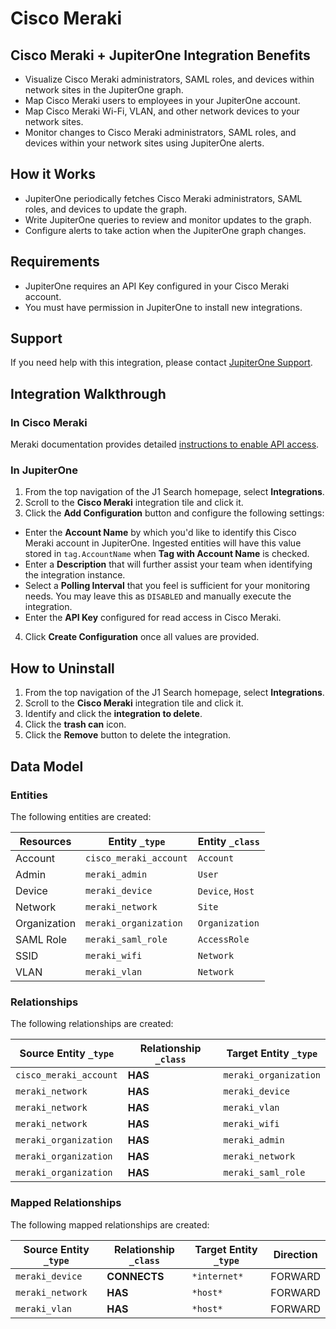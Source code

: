 # Cisco Meraki

## Cisco Meraki + JupiterOne Integration Benefits

- Visualize Cisco Meraki administrators, SAML roles, and devices within network
  sites in the JupiterOne graph.
- Map Cisco Meraki users to employees in your JupiterOne account.
- Map Cisco Meraki Wi-Fi, VLAN, and other network devices to your network sites.
- Monitor changes to Cisco Meraki administrators, SAML roles, and devices within
  your network sites using JupiterOne alerts.

## How it Works

- JupiterOne periodically fetches Cisco Meraki administrators, SAML roles, and
  devices to update the graph.
- Write JupiterOne queries to review and monitor updates to the graph.
- Configure alerts to take action when the JupiterOne graph changes.

## Requirements

- JupiterOne requires an API Key configured in your Cisco Meraki account.
- You must have permission in JupiterOne to install new integrations.

## Support

If you need help with this integration, please contact
[JupiterOne Support](https://support.jupiterone.io).

## Integration Walkthrough

### In Cisco Meraki

Meraki documentation provides detailed [instructions to enable API access][1].

### In JupiterOne

1. From the top navigation of the J1 Search homepage, select **Integrations**.
2. Scroll to the **Cisco Meraki** integration tile and click it.
3. Click the **Add Configuration** button and configure the following settings:

- Enter the **Account Name** by which you'd like to identify this Cisco Meraki
  account in JupiterOne. Ingested entities will have this value stored in
  `tag.AccountName` when **Tag with Account Name** is checked.
- Enter a **Description** that will further assist your team when identifying
  the integration instance.
- Select a **Polling Interval** that you feel is sufficient for your monitoring
  needs. You may leave this as `DISABLED` and manually execute the integration.
- Enter the **API Key** configured for read access in Cisco Meraki.

4. Click **Create Configuration** once all values are provided.

## How to Uninstall

1. From the top navigation of the J1 Search homepage, select **Integrations**.
2. Scroll to the **Cisco Meraki** integration tile and click it.
3. Identify and click the **integration to delete**.
4. Click the **trash can** icon.
5. Click the **Remove** button to delete the integration.

[1]:
  https://documentation.meraki.com/zGeneral_Administration/Other_Topics/The_Cisco_Meraki_Dashboard_API

<!-- {J1_DOCUMENTATION_MARKER_START} -->
<!--
********************************************************************************
NOTE: ALL OF THE FOLLOWING DOCUMENTATION IS GENERATED USING THE
"j1-integration document" COMMAND. DO NOT EDIT BY HAND! PLEASE SEE THE DEVELOPER
DOCUMENTATION FOR USAGE INFORMATION:

https://github.com/JupiterOne/sdk/blob/main/docs/integrations/development.md
********************************************************************************
-->

## Data Model

### Entities

The following entities are created:

| Resources    | Entity `_type`         | Entity `_class`  |
| ------------ | ---------------------- | ---------------- |
| Account      | `cisco_meraki_account` | `Account`        |
| Admin        | `meraki_admin`         | `User`           |
| Device       | `meraki_device`        | `Device`, `Host` |
| Network      | `meraki_network`       | `Site`           |
| Organization | `meraki_organization`  | `Organization`   |
| SAML Role    | `meraki_saml_role`     | `AccessRole`     |
| SSID         | `meraki_wifi`          | `Network`        |
| VLAN         | `meraki_vlan`          | `Network`        |

### Relationships

The following relationships are created:

| Source Entity `_type`  | Relationship `_class` | Target Entity `_type` |
| ---------------------- | --------------------- | --------------------- |
| `cisco_meraki_account` | **HAS**               | `meraki_organization` |
| `meraki_network`       | **HAS**               | `meraki_device`       |
| `meraki_network`       | **HAS**               | `meraki_vlan`         |
| `meraki_network`       | **HAS**               | `meraki_wifi`         |
| `meraki_organization`  | **HAS**               | `meraki_admin`        |
| `meraki_organization`  | **HAS**               | `meraki_network`      |
| `meraki_organization`  | **HAS**               | `meraki_saml_role`    |

### Mapped Relationships

The following mapped relationships are created:

| Source Entity `_type` | Relationship `_class` | Target Entity `_type` | Direction |
| --------------------- | --------------------- | --------------------- | --------- |
| `meraki_device`       | **CONNECTS**          | `*internet*`          | FORWARD   |
| `meraki_network`      | **HAS**               | `*host*`              | FORWARD   |
| `meraki_vlan`         | **HAS**               | `*host*`              | FORWARD   |

<!--
********************************************************************************
END OF GENERATED DOCUMENTATION AFTER BELOW MARKER
********************************************************************************
-->
<!-- {J1_DOCUMENTATION_MARKER_END} -->
